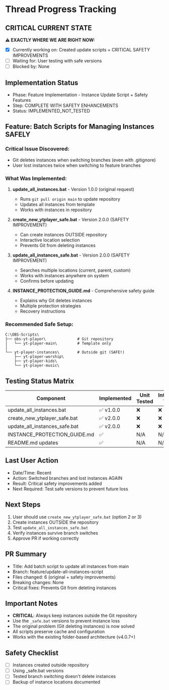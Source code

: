 # Thread Progress Tracking

## CRITICAL CURRENT STATE
**⚠️ EXACTLY WHERE WE ARE RIGHT NOW:**
- [x] Currently working on: Created update scripts + CRITICAL SAFETY IMPROVEMENTS
- [ ] Waiting for: User testing with safe versions
- [ ] Blocked by: None

## Implementation Status
- Phase: Feature Implementation - Instance Update Script + Safety Features
- Step: COMPLETE WITH SAFETY ENHANCEMENTS
- Status: IMPLEMENTED_NOT_TESTED

## Feature: Batch Scripts for Managing Instances SAFELY

### Critical Issue Discovered:
- Git deletes instances when switching branches (even with .gitignore)
- User lost instances twice when switching to feature branches

### What Was Implemented:

1. **update_all_instances.bat** - Version 1.0.0 (original request)
   - Runs `git pull origin main` to update repository
   - Updates all instances from template
   - Works with instances in repository

2. **create_new_ytplayer_safe.bat** - Version 2.0.0 (SAFETY IMPROVEMENT)
   - Can create instances OUTSIDE repository
   - Interactive location selection
   - Prevents Git from deleting instances

3. **update_all_instances_safe.bat** - Version 2.0.0 (SAFETY IMPROVEMENT)
   - Searches multiple locations (current, parent, custom)
   - Works with instances anywhere on system
   - Confirms before updating

4. **INSTANCE_PROTECTION_GUIDE.md** - Comprehensive safety guide
   - Explains why Git deletes instances
   - Multiple protection strategies
   - Recovery instructions

### Recommended Safe Setup:
```
C:\OBS-Scripts\
├── obs-yt-player\              # Git repository
│   └── yt-player-main\         # Template only
│
└── yt-player-instances\        # Outside git (SAFE!)
    ├── yt-player-worship\
    ├── yt-player-kids\
    └── yt-player-music\
```

## Testing Status Matrix
| Component | Implemented | Unit Tested | Integration Tested | Safety Tested | 
|-----------|------------|-------------|--------------------|--------------| 
| update_all_instances.bat | ✅ v1.0.0 | ❌ | ❌ | ❌ |
| create_new_ytplayer_safe.bat | ✅ v2.0.0 | ❌ | ❌ | ❌ |
| update_all_instances_safe.bat | ✅ v2.0.0 | ❌ | ❌ | ❌ |
| INSTANCE_PROTECTION_GUIDE.md | ✅ | N/A | N/A | N/A |
| README.md updates | ✅ | N/A | N/A | N/A |

## Last User Action
- Date/Time: Recent
- Action: Switched branches and lost instances AGAIN
- Result: Critical safety improvements added
- Next Required: Test safe versions to prevent future loss

## Next Steps
1. User should use `create_new_ytplayer_safe.bat` (option 2 or 3)
2. Create instances OUTSIDE the repository
3. Test `update_all_instances_safe.bat`
4. Verify instances survive branch switches
5. Approve PR if working correctly

## PR Summary
- Title: Add batch script to update all instances from main
- Branch: feature/update-all-instances-script
- Files changed: 6 (original + safety improvements)
- Breaking changes: None
- Critical fixes: Prevents Git from deleting instances

## Important Notes
- **CRITICAL**: Always keep instances outside the Git repository
- Use the `_safe.bat` versions to prevent instance loss
- The original problem (Git deleting instances) is now solved
- All scripts preserve cache and configuration
- Works with the existing folder-based architecture (v4.0.7+)

## Safety Checklist
- [ ] Instances created outside repository
- [ ] Using _safe.bat versions
- [ ] Tested branch switching doesn't delete instances
- [ ] Backup of instance locations documented